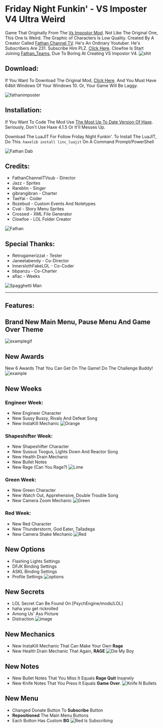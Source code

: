 # Friday Night Funkin' - VS Imposter V4 Ultra Weird
Game That Originally From The [Vs Impostor Mod](https://gamebanana.com/mods/55652). Not Like The Original One, This One Is Weird. The Graphic of Characters Is Low Quality.
Created By A Creator Called [Fathan Channel TV](https://twitter.com/FathanChannelTV). He's An Ordinary Youtuber. He's Subscribers Are 231. Subscribe Him PLZ. [Click Here](https://youtube.com/c/FathanChannelTV).
Clowfoe Is Start Joining [Fathan_Teams](https://www.youtube.com/channel/UCg4S-Cxkr8CB24prjHVdRmA), Due To Boring At Creating VS Impostor V4.
![shit](https://user-images.githubusercontent.com/96095677/146099221-52088fec-f217-42fc-8af6-27c6fa2938a7.png)

## Download:
If You Want To Download The Original Mod, [Click Here](https://gamebanana.com/mods/342732).
And You Must Have 64bit Windows Of Your Windows 10. Or, Your Game Will Be Laggy.

![fathanimposter](https://user-images.githubusercontent.com/96095677/146099419-432df507-bda3-4b0a-935a-521598d8d2e7.png)


## Installation:
If You Want To Code The Mod Use [The Most Up To Date Version Of Haxe](https://haxe.org/download/). Seriously, Don't Use
Haxe 4.1.5 Or It'll Messes Up.

Download The LuaJIT For Follow Friday Night Funkin'.
To Install The LuaJIT, Do This. `haxelib install linc_luajit` On A Command Prompt/PowerShell

![Fathan Dab](https://user-images.githubusercontent.com/96095677/146099494-4fbec0ac-fe1f-4423-9586-2a4aacf1574f.jpg)
## Credits:
* FathanChannelTVsub - Director
* Jazz - Sprites
* Rareblin - Singer
* gibrangibran - Charter
* TaeYai - Coder
* Rozebud - Custom Events And Notetypes
* Cval - Story Menu Sprites
* Crossed - XML File Generator
* Clowfoe - LOL Folder Creator

![Fathan](https://user-images.githubusercontent.com/96095677/146099697-234c30c6-3212-4b7b-981c-38e484c4d9b7.jpg)


## Special Thanks:
* Retrogamerizzat - Tester
* Janeetabendy - Co-Director
* InnerslothFakeLOL - Co-Coder
* bbpanzu - Co-Charter
* aflac - Weeks

![Spagghetti Man](https://user-images.githubusercontent.com/96095677/146099718-0e08a1b5-439c-4fce-9d0e-153f8ee7021e.jpg)

____________________________

## Features:

## Brand New Main Menu, Pause Menu And Game Over Theme
![examplegif](https://user-images.githubusercontent.com/96095677/146102989-39f74334-8a34-4ca3-ae49-0b9a109e877d.gif)


## New Awards
New 6 Awards That You Can Get On The Game! Do The Challenge Buddy!
![example](https://user-images.githubusercontent.com/96095677/145975658-6d73117c-9a55-449b-bd7a-37d194cb5998.png)

## New Weeks
### Engineer Week:
* New Engineer Character
* New Sussy Bussy, Rivals And Defeat Song
* New InstaKill Mechanic
![Orange](https://user-images.githubusercontent.com/96095677/145975815-8b68572e-ea93-4543-a9d8-a5a13a0886ed.png)

### Shapeshifter Week:
* New Shapeshifter Character
* New Sussus Toogus, Lights Down And Reactor Song
* New Health Drain Mechanic
* New Bullet Notes
* New Rage (Can You Rage?)
![Lime](https://user-images.githubusercontent.com/96095677/145975881-a717acdc-968e-41a2-9b4b-bd238d47b062.png)

### Green Week:
* New Green Character
* New Watch Out, Apprehensive, Double Trouble Song
* New Camera Zoom Mechanic
![Green](https://user-images.githubusercontent.com/96095677/145975908-5e0bbc78-5af5-4fca-aa4e-6e5e04e7f5cd.png)

### Red Week:
* New Red Character
* New Thunderstorm, God Eater, Talladega
* New Camera Shake Mechanic
![Red](https://user-images.githubusercontent.com/96095677/145975935-66a3fdb0-4288-4e84-a97f-a561ba3408b0.png)


## New Options
* Flashing Lights Settings
* DFJK Binding Settings
* ASKL Binding Settings
* Profile Settings
![options](https://user-images.githubusercontent.com/96095677/145976548-07bce09b-4331-46f5-be3d-3fa88cf2f0bb.png)


## New Secrets
* LOL Secret Can Be Found On [PsychEngine/mods/LOL]
* haha you get rickrolled
* Among Us' Ass Picture
* Distraction
![image](https://user-images.githubusercontent.com/96095677/145976660-d80ff900-5ada-4573-9700-f42170bca66a.png)

## New Mechanics
* New InstaKill Mechanic That Can Make Your Own **Rage**
* New Health Drain Mechanic That Again, **RAGE**
![Die My Boy](https://user-images.githubusercontent.com/96095677/146101210-6700e6ed-7e95-48ea-8cea-666de36959e6.png)

## New Notes
* New Bullet Notes That You Miss It Equals **Rage Quit** Insanely
* New Knife Notes That You Press It Equals **Game Over**.
![Knife N Bullets](https://user-images.githubusercontent.com/96095677/146100571-fbcd98ae-5366-42e6-a0d1-5adf4a1f7d30.png)

## New Menu
* Changed Donate Button To **Subscribe** Button
* **Repositioned** The Main Menu Buttons
* Each Button Has Custom **BG**
![Red Is Subscribing](https://user-images.githubusercontent.com/96095677/146102247-503a8a38-423f-48e6-b187-0c9c0d0493eb.png)

